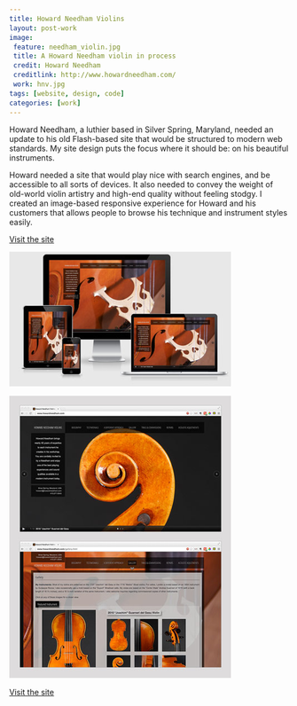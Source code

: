 ```yaml
---
title: Howard Needham Violins
layout: post-work
image:
 feature: needham_violin.jpg
 title: A Howard Needham violin in process
 credit: Howard Needham
 creditlink: http://www.howardneedham.com/
 work: hnv.jpg
tags: [website, design, code]
categories: [work]
---
```

Howard Needham, a luthier based in Silver Spring, Maryland, needed an update to his old Flash-based site that would be structured to modern web standards. My site design puts the focus where it should be: on his beautiful instruments.<!--more-->

Howard needed a site that would play nice with search engines, and be accessible to all sorts of devices. It also needed to convey the weight of old-world violin artistry and high-end quality without feeling stodgy. I created an image-based responsive experience for Howard and his customers that allows people to browse his technique and instrument styles easily.

[Visit the site](http://www.howardneedham.com/)
 
![Howard Needham Violins responsive website](/assets/img/needham_responsive.jpg)

![Howard Needham Violins website](/assets/img/needham_site.jpg)
 
 [Visit the site](http://www.howardneedham.com/)
